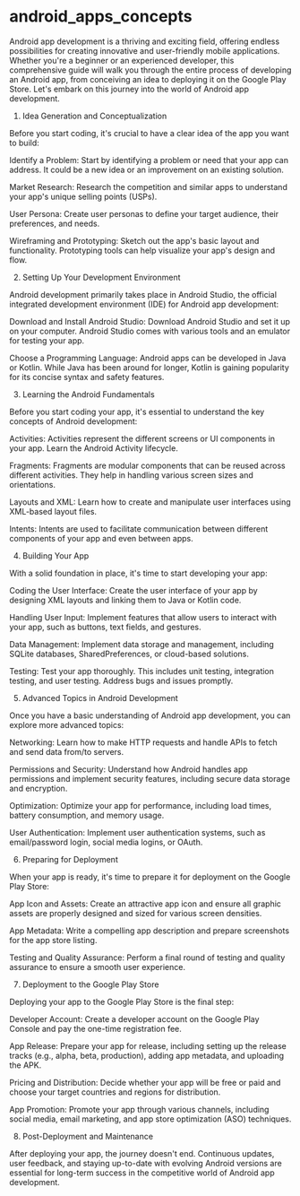 # android_apps_concepts

Android app development is a thriving and exciting field, offering endless possibilities for creating innovative and user-friendly mobile applications. Whether you're a beginner or an experienced developer, this comprehensive guide will walk you through the entire process of developing an Android app, from conceiving an idea to deploying it on the Google Play Store. Let's embark on this journey into the world of Android app development.

1. Idea Generation and Conceptualization

Before you start coding, it's crucial to have a clear idea of the app you want to build:

Identify a Problem: Start by identifying a problem or need that your app can address. It could be a new idea or an improvement on an existing solution.

Market Research: Research the competition and similar apps to understand your app's unique selling points (USPs).

User Persona: Create user personas to define your target audience, their preferences, and needs.

Wireframing and Prototyping: Sketch out the app's basic layout and functionality. Prototyping tools can help visualize your app's design and flow.

2. Setting Up Your Development Environment

Android development primarily takes place in Android Studio, the official integrated development environment (IDE) for Android app development:

Download and Install Android Studio: Download Android Studio and set it up on your computer. Android Studio comes with various tools and an emulator for testing your app.

Choose a Programming Language: Android apps can be developed in Java or Kotlin. While Java has been around for longer, Kotlin is gaining popularity for its concise syntax and safety features.

3. Learning the Android Fundamentals

Before you start coding your app, it's essential to understand the key concepts of Android development:

Activities: Activities represent the different screens or UI components in your app. Learn the Android Activity lifecycle.

Fragments: Fragments are modular components that can be reused across different activities. They help in handling various screen sizes and orientations.

Layouts and XML: Learn how to create and manipulate user interfaces using XML-based layout files.

Intents: Intents are used to facilitate communication between different components of your app and even between apps.

4. Building Your App

With a solid foundation in place, it's time to start developing your app:

Coding the User Interface: Create the user interface of your app by designing XML layouts and linking them to Java or Kotlin code.

Handling User Input: Implement features that allow users to interact with your app, such as buttons, text fields, and gestures.

Data Management: Implement data storage and management, including SQLite databases, SharedPreferences, or cloud-based solutions.

Testing: Test your app thoroughly. This includes unit testing, integration testing, and user testing. Address bugs and issues promptly.

5. Advanced Topics in Android Development

Once you have a basic understanding of Android app development, you can explore more advanced topics:

Networking: Learn how to make HTTP requests and handle APIs to fetch and send data from/to servers.

Permissions and Security: Understand how Android handles app permissions and implement security features, including secure data storage and encryption.

Optimization: Optimize your app for performance, including load times, battery consumption, and memory usage.

User Authentication: Implement user authentication systems, such as email/password login, social media logins, or OAuth.

6. Preparing for Deployment

When your app is ready, it's time to prepare it for deployment on the Google Play Store:

App Icon and Assets: Create an attractive app icon and ensure all graphic assets are properly designed and sized for various screen densities.

App Metadata: Write a compelling app description and prepare screenshots for the app store listing.

Testing and Quality Assurance: Perform a final round of testing and quality assurance to ensure a smooth user experience.

7. Deployment to the Google Play Store

Deploying your app to the Google Play Store is the final step:

Developer Account: Create a developer account on the Google Play Console and pay the one-time registration fee.

App Release: Prepare your app for release, including setting up the release tracks (e.g., alpha, beta, production), adding app metadata, and uploading the APK.

Pricing and Distribution: Decide whether your app will be free or paid and choose your target countries and regions for distribution.

App Promotion: Promote your app through various channels, including social media, email marketing, and app store optimization (ASO) techniques.

8. Post-Deployment and Maintenance

After deploying your app, the journey doesn't end. Continuous updates, user feedback, and staying up-to-date with evolving Android versions are essential for long-term success in the competitive world of Android app development.
